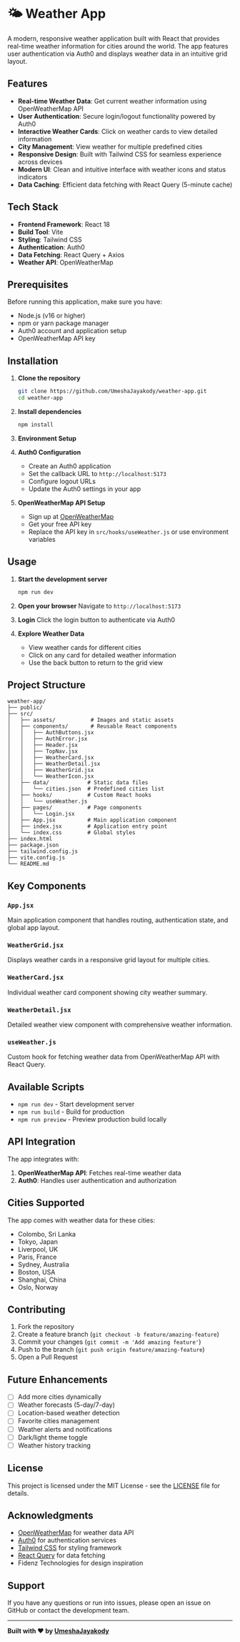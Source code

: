 # 🌤️ Weather App

A modern, responsive weather application built with React that provides real-time weather information for cities around the world. The app features user authentication via Auth0 and displays weather data in an intuitive grid layout.


## Features

- **Real-time Weather Data**: Get current weather information using OpenWeatherMap API
- **User Authentication**: Secure login/logout functionality powered by Auth0
- **Interactive Weather Cards**: Click on weather cards to view detailed information
- **City Management**: View weather for multiple predefined cities
- **Responsive Design**: Built with Tailwind CSS for seamless experience across devices
- **Modern UI**: Clean and intuitive interface with weather icons and status indicators
- **Data Caching**: Efficient data fetching with React Query (5-minute cache)

## Tech Stack

- **Frontend Framework**: React 18
- **Build Tool**: Vite
- **Styling**: Tailwind CSS
- **Authentication**: Auth0
- **Data Fetching**: React Query + Axios
- **Weather API**: OpenWeatherMap

## Prerequisites

Before running this application, make sure you have:

- Node.js (v16 or higher)
- npm or yarn package manager
- Auth0 account and application setup
- OpenWeatherMap API key

## Installation

1. **Clone the repository**
   ```bash
   git clone https://github.com/UmeshaJayakody/weather-app.git
   cd weather-app
   ```

2. **Install dependencies**
   ```bash
   npm install
   ```

3. **Environment Setup**

4. **Auth0 Configuration**
   - Create an Auth0 application
   - Set the callback URL to `http://localhost:5173`
   - Configure logout URLs
   - Update the Auth0 settings in your app

5. **OpenWeatherMap API Setup**
   - Sign up at [OpenWeatherMap](https://openweathermap.org/api)
   - Get your free API key
   - Replace the API key in `src/hooks/useWeather.js` or use environment variables

## Usage

1. **Start the development server**
   ```bash
   npm run dev
   ```

2. **Open your browser**
   Navigate to `http://localhost:5173`

3. **Login**
   Click the login button to authenticate via Auth0

4. **Explore Weather Data**
   - View weather cards for different cities
   - Click on any card for detailed weather information
   - Use the back button to return to the grid view

## Project Structure

```
weather-app/
├── public/
├── src/
│   ├── assets/           # Images and static assets
│   ├── components/       # Reusable React components
│   │   ├── AuthButtons.jsx
│   │   ├── AuthError.jsx
│   │   ├── Header.jsx
│   │   ├── TopNav.jsx
│   │   ├── WeatherCard.jsx
│   │   ├── WeatherDetail.jsx
│   │   ├── WeatherGrid.jsx
│   │   └── WeatherIcon.jsx
│   ├── data/            # Static data files
│   │   └── cities.json  # Predefined cities list
│   ├── hooks/           # Custom React hooks
│   │   └── useWeather.js
│   ├── pages/           # Page components
│   │   └── Login.jsx
│   ├── App.jsx          # Main application component
│   ├── index.jsx        # Application entry point
│   └── index.css        # Global styles
├── index.html
├── package.json
├── tailwind.config.js
├── vite.config.js
└── README.md
```

## Key Components

### `App.jsx`
Main application component that handles routing, authentication state, and global app layout.

### `WeatherGrid.jsx`
Displays weather cards in a responsive grid layout for multiple cities.

### `WeatherCard.jsx`
Individual weather card component showing city weather summary.

### `WeatherDetail.jsx`
Detailed weather view component with comprehensive weather information.

### `useWeather.js`
Custom hook for fetching weather data from OpenWeatherMap API with React Query.

## Available Scripts

- `npm run dev` - Start development server
- `npm run build` - Build for production
- `npm run preview` - Preview production build locally

## API Integration

The app integrates with:

1. **OpenWeatherMap API**: Fetches real-time weather data
2. **Auth0**: Handles user authentication and authorization

## Cities Supported

The app comes with weather data for these cities:
- Colombo, Sri Lanka
- Tokyo, Japan
- Liverpool, UK
- Paris, France
- Sydney, Australia
- Boston, USA
- Shanghai, China
- Oslo, Norway

## Contributing

1. Fork the repository
2. Create a feature branch (`git checkout -b feature/amazing-feature`)
3. Commit your changes (`git commit -m 'Add amazing feature'`)
4. Push to the branch (`git push origin feature/amazing-feature`)
5. Open a Pull Request

## Future Enhancements

- [ ] Add more cities dynamically
- [ ] Weather forecasts (5-day/7-day)
- [ ] Location-based weather detection
- [ ] Favorite cities management
- [ ] Weather alerts and notifications
- [ ] Dark/light theme toggle
- [ ] Weather history tracking

## License

This project is licensed under the MIT License - see the [LICENSE](LICENSE) file for details.

## Acknowledgments

- [OpenWeatherMap](https://openweathermap.org/) for weather data API
- [Auth0](https://auth0.com/) for authentication services
- [Tailwind CSS](https://tailwindcss.com/) for styling framework
- [React Query](https://react-query.tanstack.com/) for data fetching
- Fidenz Technologies for design inspiration

## Support

If you have any questions or run into issues, please open an issue on GitHub or contact the development team.

---

**Built with ❤️ by [UmeshaJayakody](https://github.com/UmeshaJayakody)**
